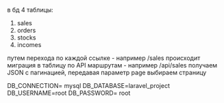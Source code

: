 в бд 4 таблицы:
1. sales 
2. orders
3. stocks
4. incomes

путем перехода по каждой ссылке - например /sales происходит миграция в таблицу
по API маршрутам - например /api/sales получаем JSON с пагинацией, передавая параметр page выбираем страницу

DB_CONNECTION= mysql
DB_DATABASE=laravel_project
DB_USERNAME=root
DB_PASSWORD= root
